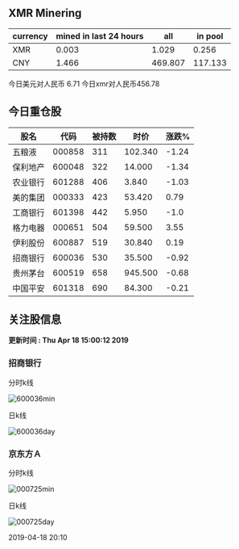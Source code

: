 ## XMR Minering

|currency|mined in last 24 hours|all|in pool|
|---|---|---|---|
|XMR|0.003|1.029|0.256|
|CNY|1.466|469.807|117.133|

今日美元对人民币 6.71	今日xmr对人民币456.78


## 今日重仓股 

|股名|代码|被持数|时价|涨跌%|
|---|---|---|---|---|
|五粮液|000858|311|102.340|-1.24|
|保利地产|600048|322|14.000|-1.34|
|农业银行|601288|406|3.840|-1.03|
|美的集团|000333|423|53.420|0.79|
|工商银行|601398|442|5.950|-1.0|
|格力电器|000651|504|59.500|3.55|
|伊利股份|600887|519|30.840|0.19|
|招商银行|600036|530|35.500|-0.92|
|贵州茅台|600519|658|945.500|-0.68|
|中国平安|601318|690|84.300|-0.21|

## 关注股信息
**更新时间 : Thu Apr 18 15:00:12 2019**
### 招商银行 
分时k线

![600036min](http://image.sinajs.cn/newchart/min/n/sh600036.gif)

日k线

![600036day](http://image.sinajs.cn/newchart/daily/n/sh600036.gif)

### 京东方Ａ 
分时k线

![000725min](http://image.sinajs.cn/newchart/min/n/sz000725.gif)

日k线

![000725day](http://image.sinajs.cn/newchart/daily/n/sz000725.gif)

2019-04-18 20:10